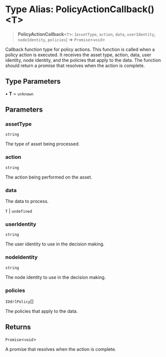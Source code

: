 # Type Alias: PolicyActionCallback()\<T\>

> **PolicyActionCallback**\<`T`\>: (`assetType`, `action`, `data`, `userIdentity`, `nodeIdentity`, `policies`) => `Promise`\<`void`\>

Callback function type for policy actions.
This function is called when a policy action is executed.
It receives the asset type, action, data, user identity,
node identity, and the policies that apply to the data.
The function should return a promise that resolves when the action is complete.

## Type Parameters

• **T** = `unknown`

## Parameters

### assetType

`string`

The type of asset being processed.

### action

`string`

The action being performed on the asset.

### data

The data to process.

`T` | `undefined`

### userIdentity

`string`

The user identity to use in the decision making.

### nodeIdentity

`string`

The node identity to use in the decision making.

### policies

`IOdrlPolicy`[]

The policies that apply to the data.

## Returns

`Promise`\<`void`\>

A promise that resolves when the action is complete.
